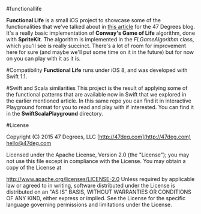 #functionallife

**Functional Life** is a small iOS project to showcase some of the functionalities that we've talked about in [this article](http://www.47deg.com) for the 47 Degrees blog. It's a really basic implementation of **Conway's Game of Life** algorithm, done with **SpriteKit**. The algorithm is implemented in the *FLGameAlgorithm* class, which you'll see is really succinct. There's a lot of room for improvement here for sure (and maybe we'll put some time on it in the future) but for now on you can play with it as it is.

#Compatibility
**Functional Life** runs under iOS 8, and was developed with Swift 1.1.

#Swift and Scala similarities
This project is the result of applying some of the functional patterns that are available now in Swift that we explored in the earlier mentioned article. In this same repo you can find it in interactive Playground format for you to read and play with if interested. You can find it in the **SwiftScalaPlayground** directory.

#License

Copyright (C) 2015 47 Degrees, LLC [http://47deg.com](http://47deg.com) [hello@47deg.com](mailto:hello@47deg.com)

Licensed under the Apache License, Version 2.0 (the "License"); you may not use this file except in compliance with the License. You may obtain a copy of the License at

http://www.apache.org/licenses/LICENSE-2.0 Unless required by applicable law or agreed to in writing, software distributed under the License is distributed on an "AS IS" BASIS, WITHOUT WARRANTIES OR CONDITIONS OF ANY KIND, either express or implied. See the License for the specific language governing permissions and limitations under the License.
